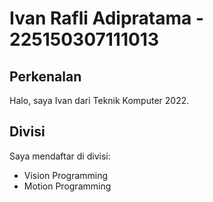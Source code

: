 # Ivan Rafli Adipratama - 225150307111013
## Perkenalan
Halo, saya Ivan dari Teknik Komputer 2022.
## Divisi
Saya mendaftar di divisi:
- Vision Programming
- Motion Programming